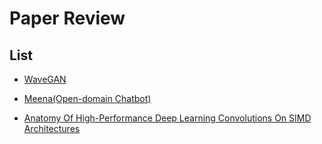 # Paper Review

## List

- [WaveGAN](https://github.com/vctr7/paper_review/tree/master/wavegan)

- [Meena(Open-domain Chatbot)](https://github.com/vctr7/paper_review/tree/master/Meena(Open-Domain%20Chatbot))

- [Anatomy Of High-Performance Deep Learning Convolutions On SIMD Architectures](https://github.com/vctr7/paper_review/tree/master/Anatomy%20Of%20High-Performance%20Deep%20Learning%20Convolutions%20On%20SIMD%20Architectures)
